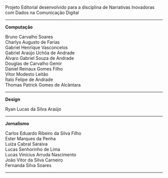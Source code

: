 Projeto Editorial desenvolvido para a disciplina de Narrativas Inovadoras com Dados na Comunicação Digital

---

**Computação** 

Bruno Carvalho Soares  
Charlys Augusto de Farias  
Gabriel Henrique Vasconcelos  
Gabriel Araújo Uchôa de Andrade  
Álvaro Gabriel Souza de Andrade  
Douglas de Carvalho Gemir  
Daniel Reinaux Gomes Filho  
Vitor Modesto Leitão  
Ítalo Felipe de Andrade  
Thomas Patrick Gomes de Alcântara  


---

**Design**  

Ryan Lucas da Silva Araújo  

---

**Jornalismo**  

Carlos Eduardo Ribeiro da Silva Filho  
Ester Marques da Penha  
Luiza Cabral Saraiva  
Lucas Senhorinho de Lima  
Lucas Vinícius Arruda Nascimento  
João Vitor da Silva Carneiro  
Fernanda Silva Soares  

---
